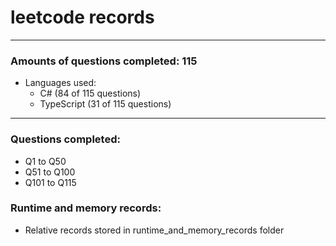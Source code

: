# leetcode records
-----
### Amounts of questions completed: 115
- Languages used:
  - C# (84 of 115 questions)
  - TypeScript (31 of 115 questions)
-----
### Questions completed:
- Q1 to Q50
- Q51 to Q100
- Q101 to Q115
### Runtime and memory records:
- Relative records stored in runtime_and_memory_records folder